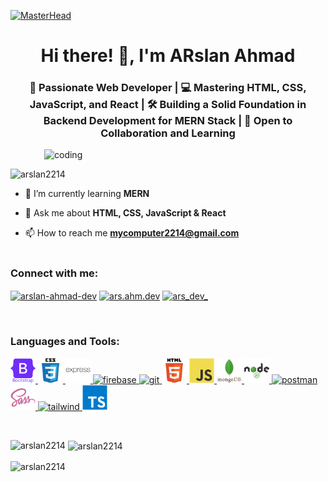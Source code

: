 [![MasterHead](https://repository-images.githubusercontent.com/588181932/e36ec678-7984-4cdd-8e4c-a3932772ff8e)](https://ars.dev)
<h1 align="center">Hi there! 👋, I'm ARslan Ahmad</h1>
<h3 align="center">🚀 Passionate Web Developer | 💻 Mastering HTML, CSS, JavaScript, and React | 🛠️ Building a Solid Foundation in Backend Development for MERN Stack | 👥 Open to Collaboration and Learning</h3>
<img align="right" alt="coding" width="450" src="https://i.imgur.com/GezCVzO.gif" >
 <br>
<p align="left"> <img src="https://komarev.com/ghpvc/?username=arslan2214&label=Profile%20views&color=0e75b6&style=flat" alt="arslan2214" /> </p>

- 🌱 I’m currently learning **MERN**

- 💬 Ask me about **HTML, CSS, JavaScript & React**

- 📫 How to reach me **mycomputer2214@gmail.com**
 <br> <br>
<h3 align="left">Connect with me:</h3>
<p align="left">
<a href="https://linkedin.com/in/arslan-ahmad-dev" target="blank"><img align="center" src="https://raw.githubusercontent.com/rahuldkjain/github-profile-readme-generator/master/src/images/icons/Social/linked-in-alt.svg" alt="arslan-ahmad-dev" height="30" width="40" /></a>
<a href="https://fb.com/ars.ahm.dev" target="blank"><img align="center" src="https://raw.githubusercontent.com/rahuldkjain/github-profile-readme-generator/master/src/images/icons/Social/facebook.svg" alt="ars.ahm.dev" height="30" width="40" /></a>
<a href="https://instagram.com/ars_dev_" target="blank"><img align="center" src="https://raw.githubusercontent.com/rahuldkjain/github-profile-readme-generator/master/src/images/icons/Social/instagram.svg" alt="ars_dev_" height="30" width="40" /></a>
</p>
 <br>
<h3 align="left">Languages and Tools:</h3>
<p align="left"> <a href="https://getbootstrap.com" target="_blank" rel="noreferrer"> <img src="https://raw.githubusercontent.com/devicons/devicon/master/icons/bootstrap/bootstrap-plain-wordmark.svg" alt="bootstrap" width="40" height="40"/> </a> <a href="https://www.w3schools.com/css/" target="_blank" rel="noreferrer"> <img src="https://raw.githubusercontent.com/devicons/devicon/master/icons/css3/css3-original-wordmark.svg" alt="css3" width="40" height="40"/> </a> <a href="https://expressjs.com" target="_blank" rel="noreferrer"> <img src="https://raw.githubusercontent.com/devicons/devicon/master/icons/express/express-original-wordmark.svg" alt="express" width="40" height="40"/> </a> <a href="https://firebase.google.com/" target="_blank" rel="noreferrer"> <img src="https://www.vectorlogo.zone/logos/firebase/firebase-icon.svg" alt="firebase" width="40" height="40"/> </a> <a href="https://git-scm.com/" target="_blank" rel="noreferrer"> <img src="https://www.vectorlogo.zone/logos/git-scm/git-scm-icon.svg" alt="git" width="40" height="40"/> </a> <a href="https://www.w3.org/html/" target="_blank" rel="noreferrer"> <img src="https://raw.githubusercontent.com/devicons/devicon/master/icons/html5/html5-original-wordmark.svg" alt="html5" width="40" height="40"/> </a> <a href="https://developer.mozilla.org/en-US/docs/Web/JavaScript" target="_blank" rel="noreferrer"> <img src="https://raw.githubusercontent.com/devicons/devicon/master/icons/javascript/javascript-original.svg" alt="javascript" width="40" height="40"/> </a> <a href="https://www.mongodb.com/" target="_blank" rel="noreferrer"> <img src="https://raw.githubusercontent.com/devicons/devicon/master/icons/mongodb/mongodb-original-wordmark.svg" alt="mongodb" width="40" height="40"/> </a> <a href="https://nodejs.org" target="_blank" rel="noreferrer"> <img src="https://raw.githubusercontent.com/devicons/devicon/master/icons/nodejs/nodejs-original-wordmark.svg" alt="nodejs" width="40" height="40"/> </a> <a href="https://postman.com" target="_blank" rel="noreferrer"> <img src="https://www.vectorlogo.zone/logos/getpostman/getpostman-icon.svg" alt="postman" width="40" height="40"/> </a> <a href="https://sass-lang.com" target="_blank" rel="noreferrer"> <img src="https://raw.githubusercontent.com/devicons/devicon/master/icons/sass/sass-original.svg" alt="sass" width="40" height="40"/> </a> <a href="https://tailwindcss.com/" target="_blank" rel="noreferrer"> <img src="https://www.vectorlogo.zone/logos/tailwindcss/tailwindcss-icon.svg" alt="tailwind" width="40" height="40"/> </a> <a href="https://www.typescriptlang.org/" target="_blank" rel="noreferrer"> <img src="https://raw.githubusercontent.com/devicons/devicon/master/icons/typescript/typescript-original.svg" alt="typescript" width="40" height="40"/> </a> </p>
 <br>
<p><img align="left" src="https://github-readme-stats.vercel.app/api/top-langs?username=arslan2214&show_icons=true&locale=en&layout=compact" alt="arslan2214" /></p>

<p>&nbsp;<img align="center" src="https://github-readme-stats.vercel.app/api?username=arslan2214&show_icons=true&locale=en" alt="arslan2214" /></p>

<p><img align="center" src="https://github-readme-streak-stats.herokuapp.com/?user=arslan2214&" alt="arslan2214" /></p>

